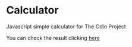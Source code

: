 # Calculator
Javascript simple calculator for The Odin Project

You can check the result clicking [here](https://robertompfm.github.io/calculator/)
